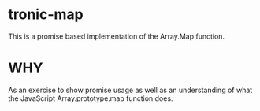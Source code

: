 # tronic-map
This is a promise based implementation of the Array.Map function.

# WHY
As an exercise to show promise usage as well as an understanding of what the JavaScript Array.prototype.map function does.

